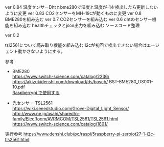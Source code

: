 ver 0.84
温度センサーDhtとbme280で湿度と温度が-1を検出したら更新しないように変更
ver 0.83
CO2センサーをMH-19cが動くものに変更
ver 0.8
BME280を組み込む
ver 0.7
CO2センサーを組み込む
ver 0.6
dhtのセンサー機能を組み込む
healthチェックとjson出力を組み込む
ソースコード整理

ver 0.2

tsl2561について読み取り機能を組み込む
I2cが初回で検出できない場合はエージェント動かさないようにする。


参考
* BME280 \
 https://www.switch-science.com/catalog/2236/ \
 https://akizukidenshi.com/download/ds/bosch/ BST-BME280_DS001-10.pdf \
 [Raspberrypi で使用する](https://deviceplus.jp/hobby/raspberrypi_entry_039/)

* 光センサー TSL2561 \
 https://wiki.seeedstudio.com/Grove-Digital_Light_Sensor/
 http://www.ne.jp/asahi/shared/o-family/ElecRoom/AVRMCOM/TSL2561/TSL2561.html
 https://www.switch-science.com/catalog/1801/

実行参考
 https://www.denshi.club/pc/raspi/5raspberry-pi-zeroiot27-1-i2c-tls2561.html